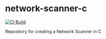 # network-scanner-c 
[![CI Build](https://github.com/gion-vezzini/network-scanner-c/actions/workflows/ci-build.yml/badge.svg)](https://github.com/gion-vezzini/network-scanner-c/actions/workflows/ci-build.yml)

Repository for creating a Network Scanner in C
